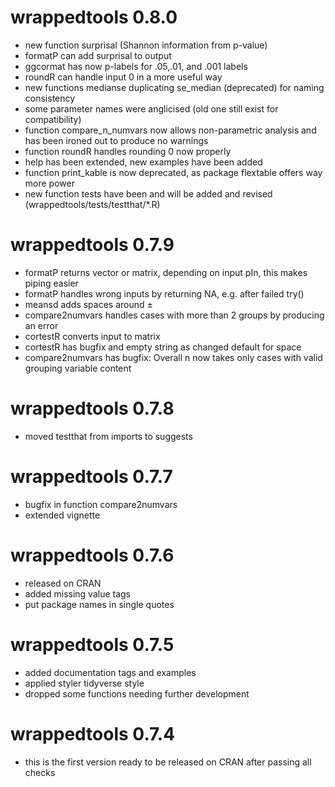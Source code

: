 # wrappedtools 0.8.0
- new function surprisal (Shannon information from p-value)
- formatP can add surprisal to output
- ggcormat has now p-labels for .05,.01, and .001 labels
- roundR can handle input 0 in a more useful way
- new functions medianse duplicating se_median (deprecated) for naming consistency
- some parameter names were anglicised (old one still exist for compatibility)
- function compare_n_numvars now allows non-parametric analysis and has been ironed out to produce no warnings
- function roundR handles rounding 0 now properly
- help has been extended, new examples have been added 
- function print_kable is now deprecated, as package flextable offers way more power
- new function tests have been and will be added and revised (wrappedtools/tests/testthat/*.R)

# wrappedtools 0.7.9
- formatP returns vector or matrix, depending on input pIn,
this makes piping easier
- formatP handles wrong inputs by returning NA, e.g. after failed try()
- meansd adds spaces around ±
- compare2numvars handles cases with more than 2 groups by producing an error
- cortestR converts input to matrix
- cortestR has bugfix and empty string as changed default for space
- compare2numvars has bugfix: Overall n now takes only cases with valid grouping
variable content

# wrappedtools 0.7.8
- moved testthat from imports to suggests

# wrappedtools 0.7.7
- bugfix in function compare2numvars
- extended vignette

# wrappedtools 0.7.6
- released on CRAN
- added missing value tags
- put package names in single quotes

# wrappedtools 0.7.5
- added documentation tags and examples
- applied styler tidyverse style
- dropped some functions needing further development

# wrappedtools 0.7.4   
- this is the first version ready to be released on CRAN after passing all checks   